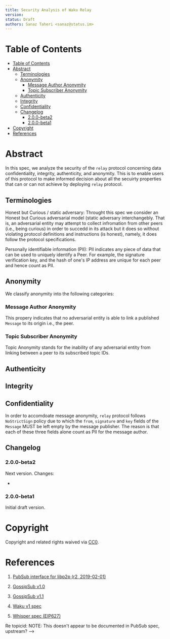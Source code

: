 ```yaml
---
title: Security Analysis of Waku Relay
version: 
status: Draft
authors: Sanaz Taheri <sanaz@status.im>
---
```


# Table of Contents

- [Table of Contents](#table-of-contents)
- [Abstract](#abstract)
  - [Terminologies](#terminologies)
  - [Anonymity](#anonymity)
    - [Message Author Anonymity](#message-author-anonymity)
    - [Topic Subscriber Anonymity](#topic-subscriber-anonymity)
  - [Authenticity](#authenticity)
  - [Integrity](#integrity)
  - [Confidentiality](#confidentiality)
  - [Changelog](#changelog)
    - [2.0.0-beta2](#200-beta2)
    - [2.0.0-beta1](#200-beta1)
- [Copyright](#copyright)
- [References](#references)

# Abstract

In this spec, we analyze the security of the  `relay` protocol concerning data confidentiality, integrity, authenticity, and anonymity. This is to enable users of this protocol to make informed decision about all the secuirty properties that can or can not achieve by deploying `relay` protocol. 

## Terminologies

Honest but Curious / static adversary: Throught this spec we consider an Honest but Curious adversarial model (static adversary interchangebly. That is, an adversarial entity may attempt to collect infromation from other peers (i.e., being curious) in order to succedd in its attack but it does so without violating protocol definitions and instructions (is honest), namely, it does follow the protocol specifications. 

Personally identifiable information (PII): PII indicates any piece of data that can be used to uniquely identify a Peer. For example, the signature verification key, and the hash of one's IP address are unique for each peer and hence count as PII.

## Anonymity
We classify anonymity into the following categories:

### Message Author Anonymity
This propery indicates that no adversarial entity is able to link a published `Message` to its origin i.e., the peer. 

### Topic Subscriber Anonymity
Topic Anonymity stands for the inability of any adversarial entity from linking between a peer to its subscribed topic IDs. 


## Authenticity




## Integrity


## Confidentiality

In order to accomdoate message anonymity, `relay` protocol follows `NoStrictSign` policy due to which the `from`, `signature` and `key` fields of the `Message` MUST be left empty by the message publisher. The reason is that each of these three fields alone count as PII for the message author. 




## Changelog

### 2.0.0-beta2

Next version. Changes:

- 


### 2.0.0-beta1

Initial draft version.

# Copyright

Copyright and related rights waived via
[CC0](https://creativecommons.org/publicdomain/zero/1.0/).

# References

1. [PubSub interface for libp2p (r2,
   2019-02-01)](https://github.com/libp2p/specs/blob/master/pubsub/README.md)

2. [GossipSub
   v1.0](https://github.com/libp2p/specs/blob/master/pubsub/gossipsub/gossipsub-v1.0.md)

3. [GossipSub
   v1.1](https://github.com/libp2p/specs/blob/master/pubsub/gossipsub/gossipsub-v1.1.md)

4. [Waku v1 spec](specs.vac.dev/waku/waku.html)

5. [Whisper spec (EIP627)](https://eips.ethereum.org/EIPS/eip-627)


<!--
TODO: Don't quite understand this scenario [key field], to clarify. Wouldn't it always be in `from`?
> The key field contains the signing key when it cannot be inlined in the source peer ID. When present, it must match the peer ID. -->

Re topicid:
NOTE: This doesn't appear to be documented in PubSub spec, upstream?
-->
